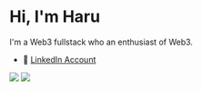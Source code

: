 # Hi, I'm Haru

I'm a Web3 fullstack who an enthusiast of Web3.

- 👀 [LinkedIn Account](https://www.linkedin.com/in/haru999r/)

![](https://github-readme-stats.vercel.app/api/top-langs?username=haru999r&show_icons=true&locale=en&layout=compact)
![](https://skillicons.dev/icons?i=html,css,js,typescript,solidity,python,php,react,next,mui,nest,laravel,docker,aws,postgresql,mysql,terraform)
